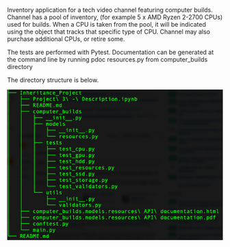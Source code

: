 Inventory application for a tech video channel featuring computer builds.
Channel has a pool of inventory, (for example 5 x AMD Ryzen 2-2700 CPUs) used for builds.
When a CPU is taken from the pool, it will be indicated using the object that tracks that 
specific type of CPU. Channel may also purchase additional CPUs, or retire some.

The tests are performed with Pytest.
Documentation can be generated at the command line by running
pdoc resources.py from computer_builds directory

The directory structure is below.

![alt text](https://github.com/dapopov-st/Inventory-classes-with-pytest-and-pdoc/blob/main/directory_struct.png?raw=true)

